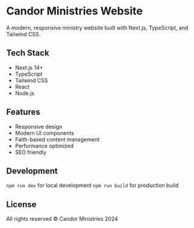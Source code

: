 # Candor Ministries Website

A modern, responsive ministry website built with Next.js, TypeScript, and Tailwind CSS.

## Tech Stack
- Next.js 14+
- TypeScript
- Tailwind CSS
- React
- Node.js

## Features
- Responsive design
- Modern UI components
- Faith-based content management
- Performance optimized
- SEO friendly

## Development
```npm run dev``` for local development
```npm run build``` for production build

## License
All rights reserved © Candor Ministries 2024
